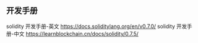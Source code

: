 ## 开发手册

solidity 开发手册-英文	https://docs.soliditylang.org/en/v0.7.0/
solidity 开发手册-中文	https://learnblockchain.cn/docs/solidity/0.7.5/



